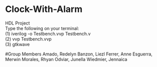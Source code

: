 # Clock-With-Alarm
HDL Project  
Type the following on your terminal:  
(1) iverilog -o Testbench.vvp Testbench.v  
(2) vvp Testbench.vvp  
(3) gtkwave


#Group Members
Amado, Redelyn
Banzon, Liezl
Ferrer, Anne
Esguerra, Merwin
Morales, Rhyan
Odviar, Junella
Wiedmier, Jennaica

